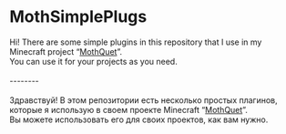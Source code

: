 # MothSimplePlugs
Hi! There are some simple plugins in this repository that I use in my Minecraft project “<a href="https://vk.com/mothquiet/">MothQuet</a>”. 
<br />You can use it for your projects as you need.
<br />
<br />--------
<br />
<br />Здравствуй! В этом репозитории есть несколько простых плагинов, которые я использую в своем проекте Minecraft “<a href="https://vk.com/mothquiet/">MothQuet</a>”. 
<br />Вы можете использовать его для своих проектов, как вам нужно.
